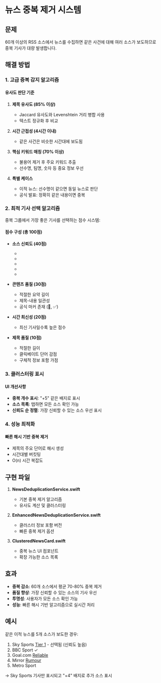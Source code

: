 # 뉴스 중복 제거 시스템

## 문제
60개 이상의 RSS 소스에서 뉴스를 수집하면 같은 사건에 대해 여러 소스가 보도하므로 중복 기사가 대량 발생합니다.

## 해결 방법

### 1. 고급 중복 감지 알고리즘

#### 유사도 판단 기준
1. **제목 유사도 (85% 이상)**
   - Jaccard 유사도와 Levenshtein 거리 병합 사용
   - 텍스트 정규화 후 비교

2. **시간 근접성 (4시간 이내)**
   - 같은 사건은 비슷한 시간대에 보도됨

3. **핵심 키워드 매칭 (70% 이상)**
   - 불용어 제거 후 주요 키워드 추출
   - 선수명, 팀명, 숫자 등 중요 정보 우선

4. **특별 케이스**
   - 이적 뉴스: 선수명이 같으면 동일 뉴스로 판단
   - 공식 발표: 정확히 같은 내용이면 중복

### 2. 최적 기사 선택 알고리즘

중복 그룹에서 가장 좋은 기사를 선택하는 점수 시스템:

#### 점수 구성 (총 100점)
- **소스 신뢰도 (40점)**
  - [OFFICIAL]: 40점
  - [Tier 1]: 38점  
  - [Verified]: 36점
  - [Reliable]: 28점
  - [Rumour]: 16점

- **콘텐츠 품질 (30점)**
  - 적절한 요약 길이
  - 제목-내용 일관성
  - 공식 마커 존재 (🚨, ✅)

- **시간 최신성 (20점)**
  - 최신 기사일수록 높은 점수

- **제목 품질 (10점)**
  - 적절한 길이
  - 클릭베이트 단어 감점
  - 구체적 정보 포함 가점

### 3. 클러스터링 표시

#### UI 개선사항
- **중복 개수 표시**: "+5" 같은 배지로 표시
- **소스 목록**: 탭하면 모든 소스 확인 가능
- **신뢰도 순 정렬**: 가장 신뢰할 수 있는 소스 우선 표시

### 4. 성능 최적화

#### 빠른 해시 기반 중복 제거
- 제목의 주요 단어로 해시 생성
- 시간대별 버킷팅
- O(n) 시간 복잡도

## 구현 파일

1. **NewsDeduplicationService.swift**
   - 기본 중복 제거 알고리즘
   - 유사도 계산 및 클러스터링

2. **EnhancedNewsDeduplicationService.swift**
   - 클러스터 정보 포함 버전
   - 빠른 중복 제거 옵션

3. **ClusteredNewsCard.swift**
   - 중복 뉴스 UI 컴포넌트
   - 확장 가능한 소스 목록

## 효과

- **중복 감소**: 60개 소스에서 평균 70-80% 중복 제거
- **품질 향상**: 가장 신뢰할 수 있는 소스의 기사 우선
- **투명성**: 사용자가 모든 소스 확인 가능
- **성능**: 빠른 해시 기반 알고리즘으로 실시간 처리

## 예시

같은 이적 뉴스를 5개 소스가 보도한 경우:
1. Sky Sports [Tier 1] - 선택됨 (신뢰도 높음)
2. BBC Sport ✓
3. Goal.com [Reliable]
4. Mirror [Rumour]
5. Metro Sport

→ Sky Sports 기사만 표시되고 "+4" 배지로 추가 소스 표시